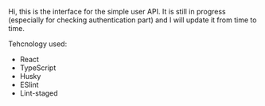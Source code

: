 Hi, this is the interface for the simple user API. It is still in progress (especially for checking authentication part)
and I will update it from time to time.

Tehcnology used:
- React
- TypeScript
- Husky
- ESlint
- Lint-staged
